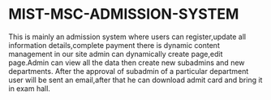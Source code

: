 # MIST-MSC-ADMISSION-SYSTEM
This is mainly an admission system where users can register,update all information details,complete payment there is dynamic content management in our site
admin can dynamically create page,edit page.Admin can view all the data then create new subadmins and new departments.
After the approval of subadmin of a particular department user will be sent an email,after that he can download admit card and
bring it in exam hall.

